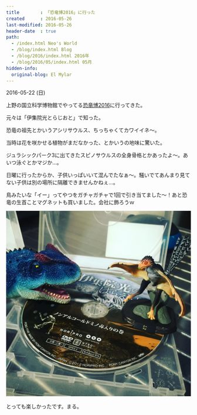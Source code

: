 ```yaml
---
title        : 「恐竜博2016」に行った
created      : 2016-05-26
last-modified: 2016-05-26
header-date  : true
path:
  - /index.html Neo's World
  - /blog/index.html Blog
  - /blog/2016/index.html 2016年
  - /blog/2016/05/index.html 05月
hidden-info:
  original-blog: El Mylar
---
```


2016-05-22 (日)

上野の国立科学博物館でやってる[恐竜博2016](http://dino2016.jp/)に行ってきた。

元々は「伊集院光とらじおと」で知った。

恐竜の祖先とかいうアシリサウルス、ちっちゃくてカワイイネ～。

当時は花を咲かせる植物がまだなかった、とかいうの地味に驚いた。

ジュラシックパーク3に出てきたスピノサウルスの全身骨格とかあったよ～。あいつ泳ぐとかマジか…。

日曜に行ったからか、子供いっぱいいて混んでたなぁ～。騒いでてあんまり見てない子供は別の場所に隔離できませんかねぇ…。

鳥みたいな「イー」ってやつをガチャガチャで1回で引き当てました～！あと恐竜の生首ことマグネットも買いました。会社に飾ろうｗ

![マグネット](./26-04-01.jpg)

とっても楽しかったです。まる。
